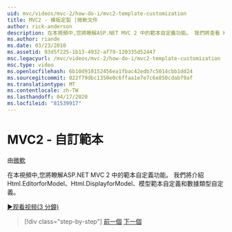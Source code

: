 ```yaml
---
uid: mvc/videos/mvc-2/how-do-i/mvc2-template-customization
title: MVC2 - 模板定製 |微軟文件
author: rick-anderson
description: 在本視頻中,您將瞭解ASP.NET MVC 2 中的範本自定義功能。 我們將查看 Html.EditorforModel,Html.DisplayforModel,模型範本...
ms.author: riande
ms.date: 03/23/2010
ms.assetid: 93d5f225-1b13-4932-af79-120335d52447
msc.legacyurl: /mvc/videos/mvc-2/how-do-i/mvc2-template-customization
msc.type: video
ms.openlocfilehash: 6b10d910152456ea1fbac42edb7c5014cbb1dd24
ms.sourcegitcommit: 022f79dbc1350e0c6ffaa1e7e7c6e850cdabf9af
ms.translationtype: MT
ms.contentlocale: zh-TW
ms.lasthandoff: 04/17/2020
ms.locfileid: "81539917"
---
```

# <a name="mvc2---template-customization"></a>MVC2 - 自訂範本

由[微軟](https://github.com/microsoft)

在本視頻中,您將瞭解ASP.NET MVC 2 中的範本自定義功能。 我們將介紹 Html.EditorforModel、Html.DisplayforModel、模型範本自定義和數據類型自定義。

[&#9654;观看视频(3 分鐘)](https://channel9.msdn.com/Blogs/ASP-NET-Site-Videos/mvc2-template-customization)

> [!div class="step-by-step"]
> [前一個](mvc2-model-validation.md)
> [下一個](aspnet-mvc-2-areas.md)
